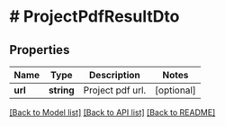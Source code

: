 # # ProjectPdfResultDto

## Properties

Name | Type | Description | Notes
------------ | ------------- | ------------- | -------------
**url** | **string** | Project pdf url. | [optional]

[[Back to Model list]](../../README.md#models) [[Back to API list]](../../README.md#endpoints) [[Back to README]](../../README.md)
